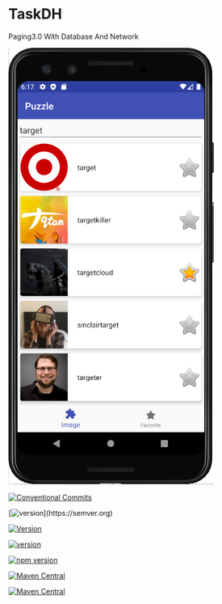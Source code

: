 # TaskDH
Paging3.0 With Database And Network


![Showcase](https://raw.githubusercontent.com/kkeman/TaskDH/master/art/taskdh.png)

[![Conventional Commits](https://search.maven.org/artifact/io.github.nasmedia-tech/nstationsdk/0.6.1/aar)](https://conventionalcommits.org)

[![version]([https://img.shields.io/badge/version-1.0.1-yellow.svg](https://search.maven.org/artifact/io.github.nasmedia-tech/nstationsdk/0.6.1/aar))](https://semver.org)


[![Version](https://search.maven.org/artifact/io.github.nasmedia-tech/nstationsdk/0.6.1/aar)](https://search.maven.org/artifact/io.github.nasmedia-tech/nstationsdk/0.6.1/aar)


[![version](https://img.shields.io/badge/version-1.0.1-yellow.svg)](https://search.maven.org/artifact/io.github.nasmedia-tech/nstationsdk/0.6.1/aar)


[![npm version](https://search.maven.org/artifact/io.github.nasmedia-tech/nstationsdk/0.6.1/aar)](https://search.maven.org/artifact/io.github.nasmedia-tech/nstationsdk/0.6.1/aar)


[![Maven Central](https://maven-badges.herokuapp.com/maven-central/com.github.bumptech.glide/glide/badge.svg)](https://maven-badges.herokuapp.com/maven-central/com.github.bumptech.glide/glide)

[![Maven Central](https://maven-badges.herokuapp.com/maven-central/io.github.nasmedia-tech/nstationsdk/badge.svg)](https://maven-badges.herokuapp.com/maven-central/io.github.nasmedia-tech/nstationsdk)
